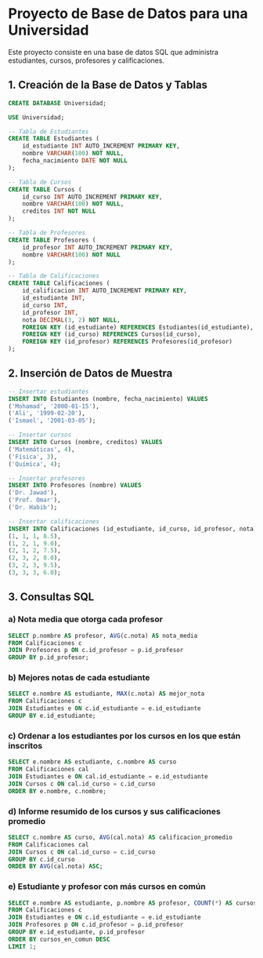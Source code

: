 # Proyecto de Base de Datos para una Universidad

Este proyecto consiste en una base de datos SQL que administra estudiantes, cursos, profesores y calificaciones.

## 1. Creación de la Base de Datos y Tablas

```sql
CREATE DATABASE Universidad;

USE Universidad;

-- Tabla de Estudiantes
CREATE TABLE Estudiantes (
    id_estudiante INT AUTO_INCREMENT PRIMARY KEY,
    nombre VARCHAR(100) NOT NULL,
    fecha_nacimiento DATE NOT NULL
);

-- Tabla de Cursos
CREATE TABLE Cursos (
    id_curso INT AUTO_INCREMENT PRIMARY KEY,
    nombre VARCHAR(100) NOT NULL,
    creditos INT NOT NULL
);

-- Tabla de Profesores
CREATE TABLE Profesores (
    id_profesor INT AUTO_INCREMENT PRIMARY KEY,
    nombre VARCHAR(100) NOT NULL
);

-- Tabla de Calificaciones
CREATE TABLE Calificaciones (
    id_calificacion INT AUTO_INCREMENT PRIMARY KEY,
    id_estudiante INT,
    id_curso INT,
    id_profesor INT,
    nota DECIMAL(3, 2) NOT NULL,
    FOREIGN KEY (id_estudiante) REFERENCES Estudiantes(id_estudiante),
    FOREIGN KEY (id_curso) REFERENCES Cursos(id_curso),
    FOREIGN KEY (id_profesor) REFERENCES Profesores(id_profesor)
);
```

## 2. Inserción de Datos de Muestra

```sql
-- Insertar estudiantes
INSERT INTO Estudiantes (nombre, fecha_nacimiento) VALUES
('Mohamad', '2000-01-15'),
('Ali', '1999-02-20'),
('Ismael', '2001-03-05');

-- Insertar cursos
INSERT INTO Cursos (nombre, creditos) VALUES
('Matemáticas', 4),
('Física', 3),
('Química', 4);

-- Insertar profesores
INSERT INTO Profesores (nombre) VALUES
('Dr. Jawad'),
('Prof. Omar'),
('Dr. Habib');

-- Insertar calificaciones
INSERT INTO Calificaciones (id_estudiante, id_curso, id_profesor, nota) VALUES
(1, 1, 1, 8.5),
(1, 2, 1, 9.0),
(2, 1, 2, 7.5),
(2, 3, 2, 8.0),
(3, 2, 3, 9.5),
(3, 3, 3, 6.0);
```

## 3. Consultas SQL

### a) Nota media que otorga cada profesor

```sql
SELECT p.nombre AS profesor, AVG(c.nota) AS nota_media
FROM Calificaciones c
JOIN Profesores p ON c.id_profesor = p.id_profesor
GROUP BY p.id_profesor;
```

### b) Mejores notas de cada estudiante

```sql
SELECT e.nombre AS estudiante, MAX(c.nota) AS mejor_nota
FROM Calificaciones c
JOIN Estudiantes e ON c.id_estudiante = e.id_estudiante
GROUP BY e.id_estudiante;
```

### c) Ordenar a los estudiantes por los cursos en los que están inscritos

```sql
SELECT e.nombre AS estudiante, c.nombre AS curso
FROM Calificaciones cal
JOIN Estudiantes e ON cal.id_estudiante = e.id_estudiante
JOIN Cursos c ON cal.id_curso = c.id_curso
ORDER BY e.nombre, c.nombre;
```

### d) Informe resumido de los cursos y sus calificaciones promedio

```sql
SELECT c.nombre AS curso, AVG(cal.nota) AS calificacion_promedio
FROM Calificaciones cal
JOIN Cursos c ON cal.id_curso = c.id_curso
GROUP BY c.id_curso
ORDER BY AVG(cal.nota) ASC;
```

### e) Estudiante y profesor con más cursos en común

```sql
SELECT e.nombre AS estudiante, p.nombre AS profesor, COUNT(*) AS cursos_en_comun
FROM Calificaciones c
JOIN Estudiantes e ON c.id_estudiante = e.id_estudiante
JOIN Profesores p ON c.id_profesor = p.id_profesor
GROUP BY e.id_estudiante, p.id_profesor
ORDER BY cursos_en_comun DESC
LIMIT 1;
```


